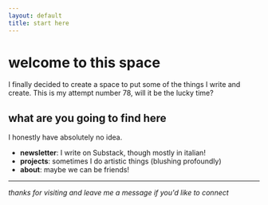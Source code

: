 ```yaml
---
layout: default
title: start here
---
```


# welcome to this space
I finally decided to create a space to put some of the things I write and create.
This is my attempt number 78, will it be the lucky time?

## what are you going to find here
I honestly have absolutely no idea.

- **newsletter**: I write on Substack, though mostly in italian! 
- **projects**: sometimes I do artistic things (blushing profoundly)
- **about**: maybe we can be friends!

---

*thanks for visiting and leave me a message if you'd like to connect*
